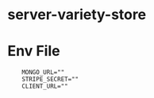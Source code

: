 # server-variety-store

# Env File
``` text 
    MONGO_URL=""
    STRIPE_SECRET=""
    CLIENT_URL=""
```
